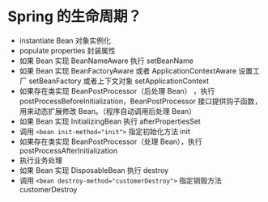 # Spring 的生命周期？

- instantiate Bean 对象实例化
- populate properties 封装属性
- 如果 Bean 实现 BeanNameAware 执行 setBeanName
- 如果 Bean 实现 BeanFactoryAware 或者 ApplicationContextAware 设置工厂 setBeanFactory 或者上下文对象 setApplicationContext
- 如果存在类实现 BeanPostProcessor（后处理 Bean） ，执行 postProcessBeforeInitialization，BeanPostProcessor 接口提供钩子函数，用来动态扩展修改 Bean。（程序自动调用后处理 Bean）
- 如果 Bean 实现 InitializingBean 执行 afterPropertiesSet
- 调用 `<bean init-method="init">` 指定初始化方法 init
- 如果存在类实现 BeanPostProcessor（处理 Bean），执行postProcessAfterInitialization
- 执行业务处理
- 如果 Bean 实现 DisposableBean 执行 destroy
- 调用 `<bean destroy-method="customerDestroy">` 指定销毁方法 customerDestroy